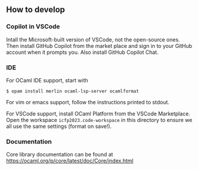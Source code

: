 ## How to develop

### Copilot in VSCode

Intall the Microsoft-built version of VSCode, not the open-source ones. Then
install GitHub Copilot from the market place and sign in to your GitHub account
when it prompts you. Also install GitHub Copilot Chat.

### IDE

For OCaml IDE support, start with

    $ opam install merlin ocaml-lsp-server ocamlformat

For vim or emacs support, follow the instructions printed to stdout.

For VSCode support, install OCaml Platform from the VSCode Marketplace. Open the
workspace `icfp2023.code-workspace` in this directory to ensure we all use the
same settings (format on save!).

### Documentation

Core library documentation can be found at
https://ocaml.org/p/core/latest/doc/Core/index.html
